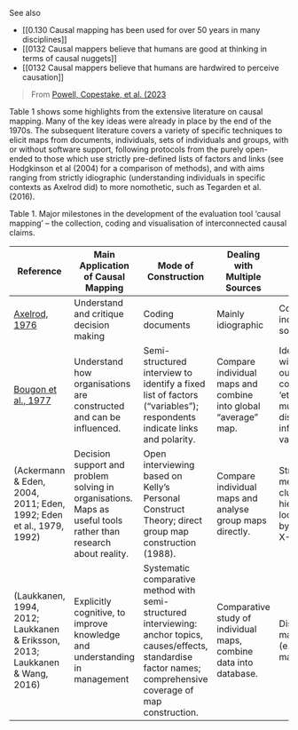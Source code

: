 
See also
- [[0.130 Causal mapping has been used for over 50 years in many disciplines]]
- [[0132 Causal mappers believe that humans are good at thinking in terms of causal nuggets]]
- [[0132 Causal mappers believe that humans are hardwired to perceive causation]]

> From [Powell, Copestake, et al. (2023]()


Table 1 shows some highlights from the extensive literature on causal mapping. Many of the key ideas were already in place by the end of the 1970s. The subsequent literature covers a variety of specific techniques to elicit maps from documents, individuals, sets of individuals and groups, with or without software support, following protocols from the purely open-ended to those which use strictly pre-defined lists of factors and links (see Hodgkinson et al (2004) for a comparison of methods), and with aims ranging from strictly idiographic (understanding individuals in specific contexts as Axelrod did) to more nomothetic, such as Tegarden et al. (2016). 

Table 1. Major milestones in the development of the evaluation tool ‘causal mapping’ – the collection, coding and visualisation of interconnected causal claims.

| Reference                                                                   | Main Application of Causal Mapping                                                                              | Mode of Construction                                                                                                                                                  | Dealing with Multiple Sources                                     | Analysis Procedures                                                                                                                         |
| --------------------------------------------------------------------------- | --------------------------------------------------------------------------------------------------------------- | --------------------------------------------------------------------------------------------------------------------------------------------------------------------- | ----------------------------------------------------------------- | ------------------------------------------------------------------------------------------------------------------------------------------- |
| [Axelrod, 1976](https://www.zotero.org/google-docs/?ucqLhD)                 | Understand and critique decision making                                                                         | Coding documents                                                                                                                                                      | Mainly idiographic                                                | Compute polarity of indirect effects in some cases.                                                                                         |
| [Bougon et al., 1977](https://www.zotero.org/google-docs/?1vHDMS)           | Understand how organisations are constructed and can be influenced.                                             | Semi-structured interview to identify a fixed list of factors (“variables”); respondents indicate links and polarity.                                                 | Compare individual maps and combine into global “average” map.    | Identify variables with high outdegree/indegree; construct ‘etiograph’ to show multiple paths; discuss respondent influence over variables. |
| (Ackermann & Eden, 2004, 2011; Eden, 1992; Eden et al., 1979, 1992)         | Decision support and problem solving in organisations. Maps as useful tools rather than research about reality. | Open interviewing based on Kelly’s Personal Construct Theory; direct group map construction (1988).                                                                   | Compare individual maps and analyse group maps directly.          | Structural measures, isolated clusters, hierarchical trees, loops; simplify maps by collapsing X→Y→Z into X→Z.                              |
| (Laukkanen, 1994, 2012; Laukkanen & Eriksson, 2013; Laukkanen & Wang, 2016) | Explicitly cognitive, to improve knowledge and understanding in management                                      | Systematic comparative method with semi-structured interviewing: anchor topics, causes/effects, standardise factor names; comprehensive coverage of map construction. | Comparative study of individual maps, combine data into database. | Display combined maps for subgroups (e.g., all local managers).                                                                             |
